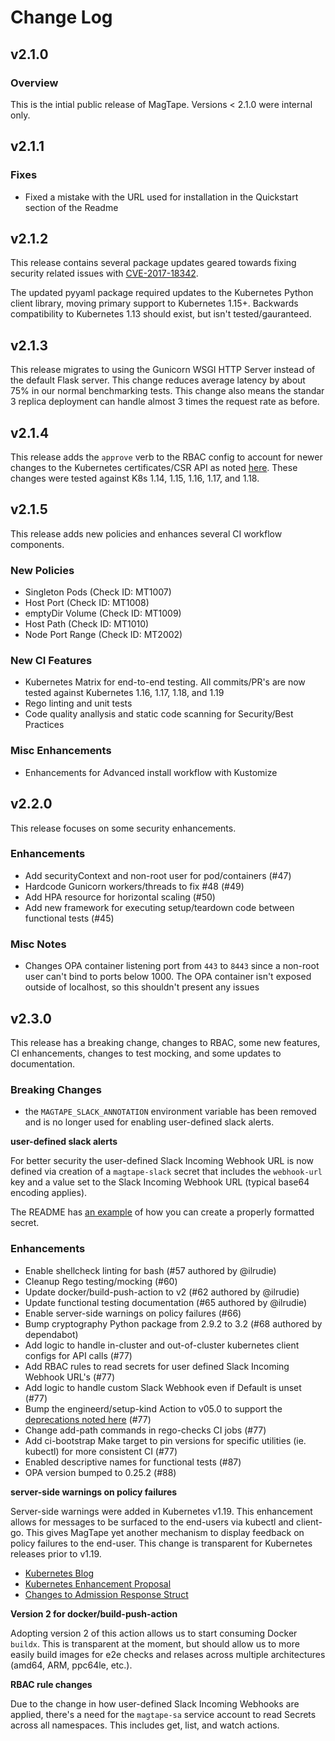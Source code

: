 # Change Log

## v2.1.0

### Overview

This is the intial public release of MagTape. Versions < 2.1.0 were internal only.

## v2.1.1

### Fixes

- Fixed a mistake with the URL used for installation in the Quickstart section of the Readme

## v2.1.2

This release contains several package updates geared towards fixing security related issues with [CVE-2017-18342](https://nvd.nist.gov/vuln/detail/CVE-2017-18342).

 The updated pyyaml package required updates to the Kubernetes Python client library, moving primary support to Kubernetes 1.15+. Backwards compatibility to Kubernetes 1.13 should exist, but isn't tested/gauranteed.

## v2.1.3

This release migrates to using the Gunicorn WSGI HTTP Server instead of the default Flask server. This change reduces average latency by about 75% in our normal benchmarking tests. This change also means the standar 3 replica deployment can handle almost 3 times the request rate as before.

## v2.1.4

This release adds the `approve` verb to the RBAC config to account for newer changes to the Kubernetes certificates/CSR API as noted [here](https://github.com/kubernetes/kubernetes/pull/86933). These changes were tested against K8s 1.14, 1.15, 1.16, 1.17, and 1.18.

## v2.1.5

This release adds new policies and enhances several CI workflow components.

### New Policies

- Singleton Pods (Check ID: MT1007)
- Host Port (Check ID: MT1008)
- emptyDir Volume (Check ID: MT1009)
- Host Path (Check ID: MT1010)
- Node Port Range (Check ID: MT2002)

### New CI Features

- Kubernetes Matrix for end-to-end testing. All commits/PR's are now tested against Kubernetes 1.16, 1.17, 1.18, and 1.19
- Rego linting and unit tests
- Code quality anallysis and static code scanning for Security/Best Practices

### Misc Enhancements

- Enhancements for Advanced install workflow with Kustomize

## v2.2.0

This release focuses on some security enhancements.

### Enhancements

- Add securityContext and non-root user for pod/containers (#47)
- Hardcode Gunicorn workers/threads to fix #48 (#49)
- Add HPA resource for horizontal scaling (#50)
- Add new framework for executing setup/teardown code between functional tests (#45)

### Misc Notes

- Changes OPA container listening port from `443` to `8443` since a non-root user can't bind to ports below 1000. The OPA container isn't exposed outside of localhost, so this shouldn't present any issues

## v2.3.0

This release has a breaking change, changes to RBAC, some new features, CI enhancements, changes to test mocking, and some updates to documentation.

### Breaking Changes

- the `MAGTAPE_SLACK_ANNOTATION` environment variable has been removed and is no longer used for enabling user-defined slack alerts.

**user-defined slack alerts**

For better security the user-defined Slack Incoming Webhook URL is now defined via creation of a `magtape-slack` secret that includes the `webhook-url` key and a value set to the Slack Incoming Webhook URL (typical base64 encoding applies).

The README has [an example](/README.md#User-defined-alert-target) of how you can create a properly formatted secret.

### Enhancements

- Enable shellcheck linting for bash (#57 authored by @ilrudie)
- Cleanup Rego testing/mocking (#60)
- Update docker/build-push-action to v2 (#62 authored by @ilrudie)
- Update functional testing documentation (#65 authored by @ilrudie)
- Enable server-side warnings on policy failures (#66)
- Bump cryptography Python package from 2.9.2 to 3.2 (#68 authored by dependabot)
- Add logic to handle in-cluster and out-of-cluster kubernetes client configs for API calls (#77)
- Add RBAC rules to read secrets for user defined Slack Incoming Webhook URL's (#77)
- Add logic to handle custom Slack Webhook even if Default is unset (#77)
- Bump the engineerd/setup-kind Action to v05.0 to support the [deprecations noted here](https://github.blog/changelog/2020-10-01-github-actions-deprecating-set-env-and-add-path-commands/) (#77)
- Change add-path commands in rego-checks CI jobs (#77)
- Add ci-bootstrap Make target to pin versions for specific utilities (ie. kubectl) for more consistent CI (#77)
- Enabled descriptive names for functional tests (#87)
- OPA version bumped to 0.25.2 (#88)

**server-side warnings on policy failures**

Server-side warnings were added in Kubernetes v1.19. This enhancement allows for messages to be surfaced to the end-users via kubectl and client-go. This gives MagTape yet another mechanism to display feedback on policy failures to the end-user. This change is transparent for Kubernetes releases prior to v1.19.

- [Kubernetes Blog](https://kubernetes.io/blog/2020/09/03/warnings/#admission-webhooks)
- [Kubernetes Enhancement Proposal](https://github.com/kubernetes/enhancements/tree/master/keps/sig-api-machinery/1693-warnings#server-side)
- [Changes to Admission Response Struct](https://github.com/kubernetes/kubernetes/blob/f7a13de36c4584464adc991c7a3d1f38f610232e/pkg/apis/admission/types.go#L141)

**Version 2 for docker/build-push-action**

Adopting version 2 of this action allows us to start consuming Docker `buildx`. This is transparent at the moment, but should allow us to more easily build images for e2e checks and relases across multiple architectures (amd64, ARM, ppc64le, etc.).

**RBAC rule changes**

Due to the change in how user-defined Slack Incoming Webhooks are applied, there's a need for the `magtape-sa` service account to read Secrets across all namespaces. This includes get, list, and watch actions.
